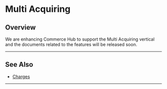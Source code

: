 # Multi Acquiring

## Overview

We are enhancing Commerce Hub to support the Multi Acquiring vertical and the documents related to the features will be released soon.

---

## See Also
- [Charges](?path=docs/Resources/API-Documents/Payments/Charges.md)

---
